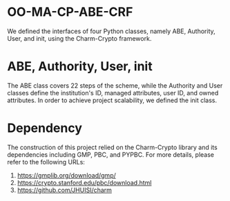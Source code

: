 # OO-MA-CP-ABE-CRF
We defined the interfaces of four Python classes, namely ABE, Authority, User, and init, using the Charm-Crypto framework.

# ABE, Authority, User, init
The ABE class covers 22 steps of the scheme, while the Authority and User classes define the institution's ID, managed attributes, user ID, and owned attributes. In order to achieve project scalability, we defined the init class.

# Dependency
The construction of this project relied on the Charm-Crypto library and its dependencies including GMP, PBC, and PYPBC. For more details, please refer to the following URLs:
1. https://gmplib.org/download/gmp/
2. https://crypto.stanford.edu/pbc/download.html
3. https://github.com/JHUISI/charm
